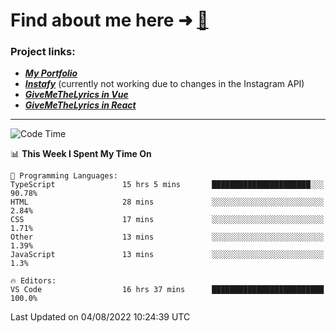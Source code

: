 # Find about me here ➜ [🧑](https://pauabella.dev)

### Project links:
- ***[My Portfolio](https://pauabella.dev)***
- ***[Instafy](https://instafy.me)*** (currently not working due to changes in the Instagram API)
- ***[GiveMeTheLyrics in Vue](https://lyrics.pauabella.dev)***
- ***[GiveMeTheLyrics in React](https://pauabella.dev/GiveMeTheLyrics)***

---
<!--START_SECTION:waka-->
![Code Time](http://img.shields.io/badge/Code%20Time-1%2C342%20hrs%206%20mins-blue)

📊 **This Week I Spent My Time On** 

```text
💬 Programming Languages: 
TypeScript               15 hrs 5 mins       ██████████████████████░░░   90.78% 
HTML                     28 mins             ░░░░░░░░░░░░░░░░░░░░░░░░░   2.84% 
CSS                      17 mins             ░░░░░░░░░░░░░░░░░░░░░░░░░   1.71% 
Other                    13 mins             ░░░░░░░░░░░░░░░░░░░░░░░░░   1.39% 
JavaScript               13 mins             ░░░░░░░░░░░░░░░░░░░░░░░░░   1.3%

🔥 Editors: 
VS Code                  16 hrs 37 mins      █████████████████████████   100.0%

```


 Last Updated on 04/08/2022 10:24:39 UTC
<!--END_SECTION:waka-->
